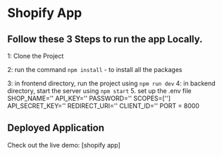 # Shopify App

## Follow these 3 Steps to run the app Locally. 

1: Clone the Project 

2: run the command    `npm install`  - to install all the packages

   
3: in frontend directory, run the project using   `npm run dev`
4: in backend directory, start the server using   `npm start`
5. set up the .env file 
SHOP_NAME=''
API_KEY=''
PASSWORD=''
SCOPES=['']
API_SECRET_KEY=''
REDIRECT_URI=''
CLIENT_ID=''
PORT = 8000


## Deployed Application
Check out the live demo: [shopify app]


